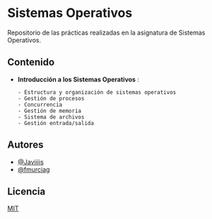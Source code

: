 # Sistemas Operativos

Repositorio de las prácticas realizadas en la asignatura de Sistemas Operativos.

## Contenido

- **Introducción a los Sistemas Operativos** :

    ```
    - Estructura y organización de sistemas operativos
    - Gestión de procesos
    - Concurrencia
    - Gestión de memoria
    - Sistema de archivos
    - Gestión entrada/salida
    ```

## Autores

- [@Javiiiis](https://www.github.com/Javiiiis)
- [@fmurciag](https://www.github.com/fmurciag)

## Licencia

[MIT](https://choosealicense.com/licenses/mit/)
